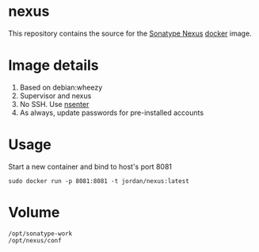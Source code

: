nexus
=====


This repository contains the source for the [Sonatype Nexus](http://www.sonatype.org/nexus) [docker](https://docker.io) image.

# Image details

1. Based on debian:wheezy
1. Supervisor and nexus
1. No SSH.  Use [nsenter](https://github.com/jpetazzo/nsenter)
1. As always, update passwords for pre-installed accounts

# Usage
Start a new container and bind to host's port 8081

```
sudo docker run -p 8081:8081 -t jordan/nexus:latest
```

# Volume

```
/opt/sonatype-work
/opt/nexus/conf
```
